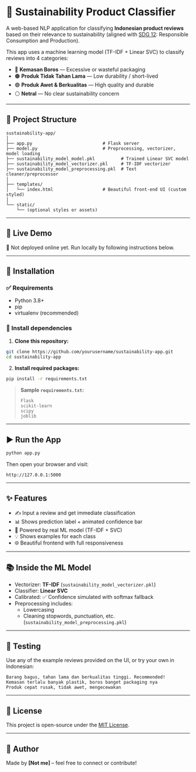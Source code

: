 # 🌱 Sustainability Product Classifier

A web-based NLP application for classifying **Indonesian product reviews** based on their relevance to sustainability (aligned with [SDG 12](https://en.wikipedia.org/wiki/Sustainable_Development_Goal_12): Responsible Consumption and Production).

This app uses a machine learning model (TF-IDF + Linear SVC) to classify reviews into 4 categories:

- 🔴 **Kemasan Boros** — Excessive or wasteful packaging  
- 🟠 **Produk Tidak Tahan Lama** — Low durability / short-lived  
- 🟢 **Produk Awet & Berkualitas** — High quality and durable  
- ⚪ **Netral** — No clear sustainability concern  

---

## 📁 Project Structure

```
sustainability-app/
│
├── app.py                           # Flask server
├── model.py                         # Preprocessing, vectorizer, model loading
├── sustainability_model_model.pkl          # Trained Linear SVC model
├── sustainability_model_vectorizer.pkl     # TF-IDF vectorizer
├── sustainability_model_preprocessing.pkl  # Text cleaner/preprocessor
│
├── templates/
│   └── index.html                   # Beautiful front-end UI (custom styled)
│
└── static/
    └── (optional styles or assets)
```

---

## 🚀 Live Demo

🧪 Not deployed online yet. Run locally by following instructions below.

---

## 🔧 Installation

### ✅ Requirements

- Python 3.8+
- pip
- virtualenv (recommended)

### 🔌 Install dependencies

1. **Clone this repository:**

```bash
git clone https://github.com/yourusername/sustainability-app.git
cd sustainability-app
```

2. **Install required packages:**

```bash
pip install -r requirements.txt
```

> **Sample `requirements.txt`:**
> ```
> Flask
> scikit-learn
> scipy
> joblib
> ```

---

## ▶️ Run the App

```bash
python app.py
```

Then open your browser and visit:

```
http://127.0.0.1:5000
```

---

## ✨ Features

- ✍️ Input a review and get immediate classification
- 📊 Shows prediction label + animated confidence bar
- 🧠 Powered by real ML model (TF-IDF + SVC)
- 💡 Shows examples for each class
- 🌐 Beautiful frontend with full responsiveness

---

## 📚 Inside the ML Model

- Vectorizer: **TF-IDF** (`sustainability_model_vectorizer.pkl`)  
- Classifier: **Linear SVC**  
- Calibrated: ✅ Confidence simulated with softmax fallback  
- Preprocessing includes:
  - Lowercasing
  - Cleaning stopwords, punctuation, etc. (`sustainability_model_preprocessing.pkl`)

---

## 🧪 Testing

Use any of the example reviews provided on the UI, or try your own in Indonesian:

```
Barang bagus, tahan lama dan berkualitas tinggi. Recommended!
Kemasan terlalu banyak plastik, boros banget packaging nya
Produk cepat rusak, tidak awet, mengecewakan
```

---


## 📝 License

This project is open-source under the [MIT License](https://opensource.org/licenses/MIT).

---

## 👤 Author

Made by **[Not me]** – feel free to connect or contribute!
